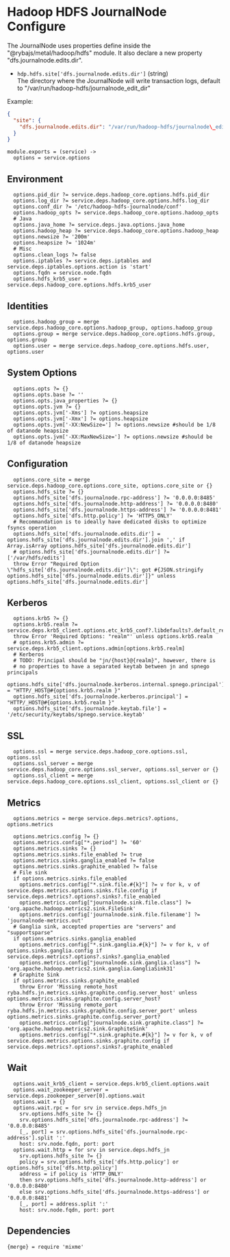 
# Hadoop HDFS JournalNode Configure

The JournalNode uses properties define inside the "@rybajs/metal/hadoop/hdfs" module. It
also declare a new property "dfs.journalnode.edits.dir".

*   `hdp.hdfs.site['dfs.journalnode.edits.dir']` (string)   
    The directory where the JournalNode will write transaction logs, default
    to "/var/run/hadoop-hdfs/journalnode\_edit\_dir"

Example:

```json
{
  "site": {
    "dfs.journalnode.edits.dir": "/var/run/hadoop-hdfs/journalnode\_edit\_dir"
  }
}
```

    module.exports = (service) ->
      options = service.options

## Environment

      options.pid_dir ?= service.deps.hadoop_core.options.hdfs.pid_dir
      options.log_dir ?= service.deps.hadoop_core.options.hdfs.log_dir
      options.conf_dir ?= '/etc/hadoop-hdfs-journalnode/conf'
      options.hadoop_opts ?= service.deps.hadoop_core.options.hadoop_opts
      # Java
      options.java_home ?= service.deps.java.options.java_home
      options.hadoop_heap ?= service.deps.hadoop_core.options.hadoop_heap
      options.newsize ?= '200m'
      options.heapsize ?= '1024m'
      # Misc
      options.clean_logs ?= false
      options.iptables ?= service.deps.iptables and service.deps.iptables.options.action is 'start'
      options.fqdn = service.node.fqdn
      options.hdfs_krb5_user = service.deps.hadoop_core.options.hdfs.krb5_user

## Identities

      options.hadoop_group = merge service.deps.hadoop_core.options.hadoop_group, options.hadoop_group
      options.group = merge service.deps.hadoop_core.options.hdfs.group, options.group
      options.user = merge service.deps.hadoop_core.options.hdfs.user, options.user

## System Options

      options.opts ?= {}
      options.opts.base ?= ''
      options.opts.java_properties ?= {}
      options.opts.jvm ?= {}
      options.opts.jvm['-Xms'] ?= options.heapsize
      options.opts.jvm['-Xmx'] ?= options.heapsize
      options.opts.jvm['-XX:NewSize='] ?= options.newsize #should be 1/8 of datanode heapsize
      options.opts.jvm['-XX:MaxNewSize='] ?= options.newsize #should be 1/8 of datanode heapsize

## Configuration

      options.core_site = merge service.deps.hadoop_core.options.core_site, options.core_site or {}
      options.hdfs_site ?= {}
      options.hdfs_site['dfs.journalnode.rpc-address'] ?= '0.0.0.0:8485'
      options.hdfs_site['dfs.journalnode.http-address'] ?= '0.0.0.0:8480'
      options.hdfs_site['dfs.journalnode.https-address'] ?= '0.0.0.0:8481'
      options.hdfs_site['dfs.http.policy'] ?= 'HTTPS_ONLY'
      # Recommandation is to ideally have dedicated disks to optimize fsyncs operation
      options.hdfs_site['dfs.journalnode.edits.dir'] = options.hdfs_site['dfs.journalnode.edits.dir'].join ',' if Array.isArray options.hdfs_site['dfs.journalnode.edits.dir']
      # options.hdfs_site['dfs.journalnode.edits.dir'] ?= ['/var/hdfs/edits']
      throw Error "Required Option \"hdfs_site['dfs.journalnode.edits.dir']\": got #{JSON.stringify options.hdfs_site['dfs.journalnode.edits.dir']}" unless options.hdfs_site['dfs.journalnode.edits.dir']

## Kerberos

      options.krb5 ?= {}
      options.krb5.realm ?= service.deps.krb5_client.options.etc_krb5_conf?.libdefaults?.default_realm
      throw Error 'Required Options: "realm"' unless options.krb5.realm
      # options.krb5.admin ?= service.deps.krb5_client.options.admin[options.krb5.realm]
      # Kerberos
      # TODO: Principal should be "jn/{host}@{realm}", however, there is
      # no properties to have a separated keytab between jn and spnego principals
      options.hdfs_site['dfs.journalnode.kerberos.internal.spnego.principal'] = "HTTP/_HOST@#{options.krb5.realm }"
      options.hdfs_site['dfs.journalnode.kerberos.principal'] = "HTTP/_HOST@#{options.krb5.realm }"
      options.hdfs_site['dfs.journalnode.keytab.file'] = '/etc/security/keytabs/spnego.service.keytab'

## SSL

      options.ssl = merge service.deps.hadoop_core.options.ssl, options.ssl
      options.ssl_server = merge service.deps.hadoop_core.options.ssl_server, options.ssl_server or {}
      options.ssl_client = merge service.deps.hadoop_core.options.ssl_client, options.ssl_client or {}

## Metrics

      options.metrics = merge service.deps.metrics?.options, options.metrics

      options.metrics.config ?= {}
      options.metrics.config["*.period"] ?= '60'
      options.metrics.sinks ?= {}
      options.metrics.sinks.file_enabled ?= true
      options.metrics.sinks.ganglia_enabled ?= false
      options.metrics.sinks.graphite_enabled ?= false
      # File sink
      if options.metrics.sinks.file_enabled
        options.metrics.config["*.sink.file.#{k}"] ?= v for k, v of service.deps.metrics.options.sinks.file.config if service.deps.metrics?.options?.sinks?.file_enabled
        options.metrics.config["journalnode.sink.file.class"] ?= 'org.apache.hadoop.metrics2.sink.FileSink'
        options.metrics.config['journalnode.sink.file.filename'] ?= 'journalnode-metrics.out'
      # Ganglia sink, accepted properties are "servers" and "supportsparse"
      if options.metrics.sinks.ganglia_enabled
        options.metrics.config["*.sink.ganglia.#{k}"] ?= v for k, v of options.sinks.ganglia.config if service.deps.metrics?.options?.sinks?.ganglia_enabled
        options.metrics.config["journalnode.sink.ganglia.class"] ?= 'org.apache.hadoop.metrics2.sink.ganglia.GangliaSink31'
      # Graphite Sink
      if options.metrics.sinks.graphite_enabled
        throw Error 'Missing remote_host ryba.hdfs.jn.metrics.sinks.graphite.config.server_host' unless options.metrics.sinks.graphite.config.server_host?
        throw Error 'Missing remote_port ryba.hdfs.jn.metrics.sinks.graphite.config.server_port' unless options.metrics.sinks.graphite.config.server_port?
        options.metrics.config["journalnode.sink.graphite.class"] ?= 'org.apache.hadoop.metrics2.sink.GraphiteSink'
        options.metrics.config["*.sink.graphite.#{k}"] ?= v for k, v of service.deps.metrics.options.sinks.graphite.config if service.deps.metrics?.options?.sinks?.graphite_enabled

## Wait

      options.wait_krb5_client = service.deps.krb5_client.options.wait
      options.wait_zookeeper_server = service.deps.zookeeper_server[0].options.wait
      options.wait = {}
      options.wait.rpc = for srv in service.deps.hdfs_jn
        srv.options.hdfs_site ?= {}
        srv.options.hdfs_site['dfs.journalnode.rpc-address'] ?= '0.0.0.0:8485'
        [_, port] = srv.options.hdfs_site['dfs.journalnode.rpc-address'].split ':'
        host: srv.node.fqdn, port: port
      options.wait.http = for srv in service.deps.hdfs_jn
        srv.options.hdfs_site ?= {}
        policy = srv.options.hdfs_site['dfs.http.policy'] or options.hdfs_site['dfs.http.policy']
        address = if policy is 'HTTP_ONLY'
        then srv.options.hdfs_site['dfs.journalnode.http-address'] or '0.0.0.0:8480'
        else srv.options.hdfs_site['dfs.journalnode.https-address'] or '0.0.0.0:8481'
        [_, port] = address.split ':'
        host: srv.node.fqdn, port: port

## Dependencies

    {merge} = require 'mixme'
